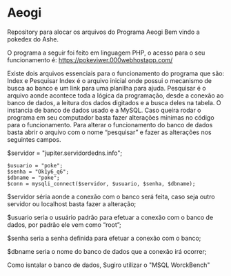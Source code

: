 # Aeogi
Repository para alocar os arquivos do Programa Aeogi 
Bem vindo a pokedex do Ashe.

O programa a seguir foi feito em linguagem PHP, o acesso para o seu funcionamento é: https://pokeviwer.000webhostapp.com/

Existe dois arquivos essenciais para o funcionamento do programa que são: Index e Pesquisar
Index é o arquivo inicial onde possui o mecanismo de busca ao banco e um link para uma planilha para ajuda.
Pesquisar é o arquivo aonde acontece toda a lógica da programação, desde a conexão ao banco de dados, a leitura dos dados digitados e a busca deles na tabela.
O instancia de banco de dados usado e a MySQL. Caso queira rodar o programa em seu computador basta fazer alterações mínimas no código para o funcionamento.
Para alterar o funcionamento do banco de dados basta abrir o arquivo com o nome “pesquisar” e fazer as alterações nos seguintes campos.
	
  $servidor = "jupiter.servidordedns.info";
  
	$usuario = "poke";
	$senha = "Ok1y6_q6";
	$dbname = "poke";
	$conn = mysqli_connect($servidor, $usuario, $senha, $dbname);

$servidor séria aonde a conexão com o banco será feita, caso seja outro servidor ou localhost basta fazer a alteração;

$usuario seria o usuário padrão para efetuar a conexão com o banco de dados, por padrão ele vem como “root”;

$senha seria a senha definida para efetuar a conexão com o banco;

$dbname seria o nome do banco de dados que a conexão irá ocorrer;

Como isntalar o banco de dados, Sugiro utilizar o "MSQL WorckBench"

